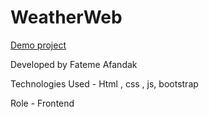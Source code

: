 # WeatherWeb

[Demo project](https://fatemeafandakdev.github.io/WeatherWeb/)

Developed by Fateme Afandak

Technologies Used - Html , css , js, bootstrap

Role - Frontend
